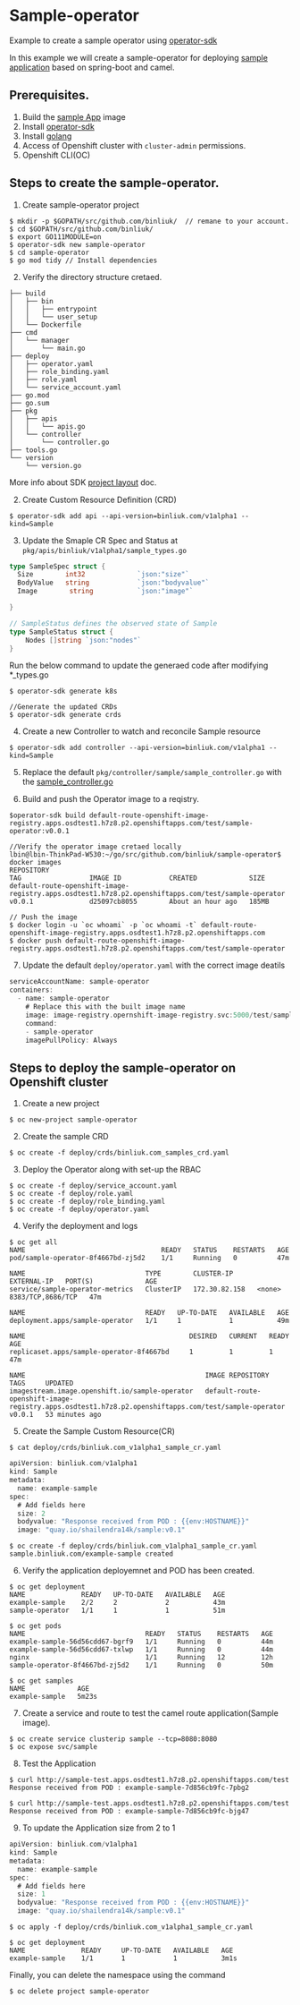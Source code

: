 # Sample-operator
Example to create a sample operator using [operator-sdk](https://github.com/operator-framework/operator-sdk)

In this example we will create a sample-operator for deploying [sample application](https://github.com/binliuk/Examples/tree/master/Sample) based on spring-boot and camel. 

## Prerequisites.

1. Build the [sample App](https://github.com/binliuk/Examples/blob/master/Sample/README.md) image
2. Install [operator-sdk](https://github.com/operator-framework/operator-sdk/blob/master/doc/user/install-operator-sdk.md)
3. Install [golang](https://golang.org/dl/)
4. Access of Openshift cluster with `cluster-admin` permissions.
5. Openshift CLI(OC)


## Steps to create the sample-operator.

1. Create sample-operator project
~~~
$ mkdir -p $GOPATH/src/github.com/binliuk/  // remane to your account.
$ cd $GOPATH/src/github.com/binliuk/
$ export GO111MODULE=on
$ operator-sdk new sample-operator
$ cd sample-operator
$ go mod tidy // Install dependencies
~~~

2. Verify the directory structure cretaed. 
~~~
├── build
│   ├── bin
│   │   ├── entrypoint
│   │   └── user_setup
│   └── Dockerfile
├── cmd
│   └── manager
│       └── main.go
├── deploy
│   ├── operator.yaml
│   ├── role_binding.yaml
│   ├── role.yaml
│   └── service_account.yaml
├── go.mod
├── go.sum
├── pkg
│   ├── apis
│   │   └── apis.go
│   └── controller
│       └── controller.go
├── tools.go
└── version
    └── version.go
~~~
More info about SDK [project layout](https://github.com/operator-framework/operator-sdk/blob/master/doc/project_layout.md) doc.

2. Create Custom Resource Definition (CRD)
~~~
$ operator-sdk add api --api-version=binliuk.com/v1alpha1 --kind=Sample
~~~

3. Update the Smaple CR Spec and Status at `pkg/apis/binliuk/v1alpha1/sample_types.go`
~~~Go
type SampleSpec struct {
  Size        int32             `json:"size"`
  BodyValue   string            `json:"bodyvalue"`
  Image        string           `json:"image"`

}

// SampleStatus defines the observed state of Sample
type SampleStatus struct {
    Nodes []string `json:"nodes"`
}

~~~

Run the below command to update the generaed code after modifying *_types.go
~~~
$ operator-sdk generate k8s

//Generate the updated CRDs
$ operator-sdk generate crds
~~~

4. Create a new Controller to watch and reconcile Sample resource
~~~
$ operator-sdk add controller --api-version=binliuk.com/v1alpha1 --kind=Sample
~~~

5. Replace the default `pkg/controller/sample/sample_controller.go` with the [sample_controller.go](https://github.com/binliuk/sample-operator/blob/master/pkg/controller/sample/sample_controller.go) 


6. Build and push the Operator image to a reqistry.
~~~
$operator-sdk build default-route-openshift-image-registry.apps.osdtest1.h7z8.p2.openshiftapps.com/test/sample-operator:v0.0.1

//Verify the operator image cretaed locally
lbin@lbin-ThinkPad-W530:~/go/src/github.com/binliuk/sample-operator$ docker images
REPOSITORY                                                                                            TAG                 IMAGE ID            CREATED             SIZE
default-route-openshift-image-registry.apps.osdtest1.h7z8.p2.openshiftapps.com/test/sample-operator   v0.0.1              d25097cb8055        About an hour ago   185MB

// Push the image
$ docker login -u `oc whoami` -p `oc whoami -t` default-route-openshift-image-registry.apps.osdtest1.h7z8.p2.openshiftapps.com
$ docker push default-route-openshift-image-registry.apps.osdtest1.h7z8.p2.openshiftapps.com/test/sample-operator
~~~

7. Update the default `deploy/operator.yaml` with the correct image deatils
~~~GO
serviceAccountName: sample-operator
containers:
  - name: sample-operator
    # Replace this with the built image name
    image: image-registry.opernshift-image-registry.svc:5000/test/sample-operator:v0.0.1 
    command:
    - sample-operator
    imagePullPolicy: Always
~~~

## Steps to deploy the sample-operator on Openshift cluster

1. Create a new project
~~~
$ oc new-project sample-operator
~~~

2. Create the sample CRD
~~~
$ oc create -f deploy/crds/binliuk.com_samples_crd.yaml
~~~

3. Deploy the Operator along with set-up the RBAC
~~~
$ oc create -f deploy/service_account.yaml
$ oc create -f deploy/role.yaml
$ oc create -f deploy/role_binding.yaml
$ oc create -f deploy/operator.yaml
~~~

4. Verify the deployment and logs
~~~
$ oc get all
NAME                                  READY   STATUS    RESTARTS   AGE
pod/sample-operator-8f4667bd-zj5d2    1/1     Running   0          47m

NAME                              TYPE        CLUSTER-IP      EXTERNAL-IP   PORT(S)             AGE
service/sample-operator-metrics   ClusterIP   172.30.82.158   <none>        8383/TCP,8686/TCP   47m

NAME                              READY   UP-TO-DATE   AVAILABLE   AGE
deployment.apps/sample-operator   1/1     1            1           49m

NAME                                         DESIRED   CURRENT   READY   AGE
replicaset.apps/sample-operator-8f4667bd     1         1         1       47m

NAME                                             IMAGE REPOSITORY                                                                                      TAGS     UPDATED
imagestream.image.openshift.io/sample-operator   default-route-openshift-image-registry.apps.osdtest1.h7z8.p2.openshiftapps.com/test/sample-operator   v0.0.1   53 minutes ago

~~~

5. Create the Sample Custom Resource(CR)
~~~
$ cat deploy/crds/binliuk.com_v1alpha1_sample_cr.yaml 
~~~
~~~GO
apiVersion: binliuk.com/v1alpha1
kind: Sample
metadata:
  name: example-sample
spec:
  # Add fields here
  size: 2
  bodyvalue: "Response received from POD : {{env:HOSTNAME}}"
  image: "quay.io/shailendra14k/sample:v0.1"
~~~
~~~
$ oc create -f deploy/crds/binliuk.com_v1alpha1_sample_cr.yaml 
sample.binliuk.com/example-sample created
~~~

6. Verify the application deployemnet and POD has been created.
~~~
$ oc get deployment
NAME              READY   UP-TO-DATE   AVAILABLE   AGE
example-sample    2/2     2            2           43m
sample-operator   1/1     1            1           51m

$ oc get pods
NAME                              READY   STATUS    RESTARTS   AGE
example-sample-56d56cdd67-bgrf9   1/1     Running   0          44m
example-sample-56d56cdd67-txlwp   1/1     Running   0          44m
nginx                             1/1     Running   12         12h
sample-operator-8f4667bd-zj5d2    1/1     Running   0          50m

$ oc get samples
NAME             AGE
example-sample   5m23s
~~~

7. Create a service and route to test the camel route application(Sample image).
~~~
$ oc create service clusterip sample --tcp=8080:8080
$ oc expose svc/sample
~~~

8. Test the Application
~~~
$ curl http://sample-test.apps.osdtest1.h7z8.p2.openshiftapps.com/test
Response received from POD : example-sample-7d856cb9fc-7pbg2

$ curl http://sample-test.apps.osdtest1.h7z8.p2.openshiftapps.com/test
Response received from POD : example-sample-7d856cb9fc-bjg47
~~~

9. To update the Application size from 2 to 1
~~~GO
apiVersion: binliuk.com/v1alpha1
kind: Sample
metadata:
  name: example-sample
spec:
  # Add fields here
  size: 1
  bodyvalue: "Response received from POD : {{env:HOSTNAME}}"
  image: "quay.io/shailendra14k/sample:v0.1"
~~~
~~~
$ oc apply -f deploy/crds/binliuk.com_v1alpha1_sample_cr.yaml

$ oc get deployment
NAME              READY     UP-TO-DATE   AVAILABLE   AGE
example-sample    1/1       1            1           3m1s
~~~

Finally, you can delete the namespace using the command
~~~
$ oc delete project sample-operator
~~~

